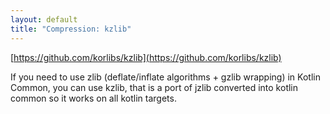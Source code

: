 ```yaml
---
layout: default
title: "Compression: kzlib"
---
```


[https://github.com/korlibs/kzlib](https://github.com/korlibs/kzlib)

If you need to use zlib (deflate/inflate algorithms + gzlib wrapping) in Kotlin Common, you can use kzlib, that is a port of jzlib converted into kotlin common so it works on all kotlin targets.


